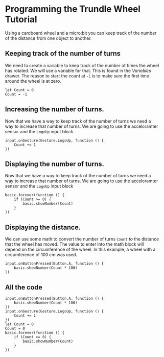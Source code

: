 # Programming the Trundle Wheel Tutorial
Using a cardboard wheel and a micro:bit you can 
keep track of the number of the distance from one object to another.

## Keeping track of the number of turns
We need to create a variable to keep track of the number of times the wheel has rotated.
We will use a variable for that. This is found in the <i> Variables </i> drawer.  The reason to start the count at ``-1``
is to make sure the first time around the wheel is at zero.

```blocks
let Count = 0
Count = -1
```
## Increasing the number of turns.
Now that we have a way to keep track of the number of turns we need a way to increase that number of turns. 
We are going to use the acceloramter sensor and the ``LogoUp`` input block

```blocks
input.onGesture(Gesture.LogoUp, function () {
    Count += 1
})
```

## Displaying the number of turns.
Now that we have a way to keep track of the number of turns we need a way to increase that number of turns. 
We are going to use the acceloramter sensor and the ``LogoUp`` input block

```blocks
basic.forever(function () {
    if (Count >= 0) {
        basic.showNumber(Count)
    }
})
```

## Displaying the distance.
We can use some math to convert the number of turns ``Count`` to the distance that the wheel has moved. 
The value to enter into the math block will depend on the circumference of the wheel.  In this example, a wheel with a
 circumference of 100 cm was used. 

```blocks
input.onButtonPressed(Button.A, function () {
    basic.showNumber(Count * 100)
})
```




## All the code
```blocks
input.onButtonPressed(Button.A, function () {
    basic.showNumber(Count * 100)
})
input.onGesture(Gesture.LogoUp, function () {
    Count += 1
})
let Count = 0
Count = 0
basic.forever(function () {
    if (Count >= 0) {
        basic.showNumber(Count)
    }
})

```